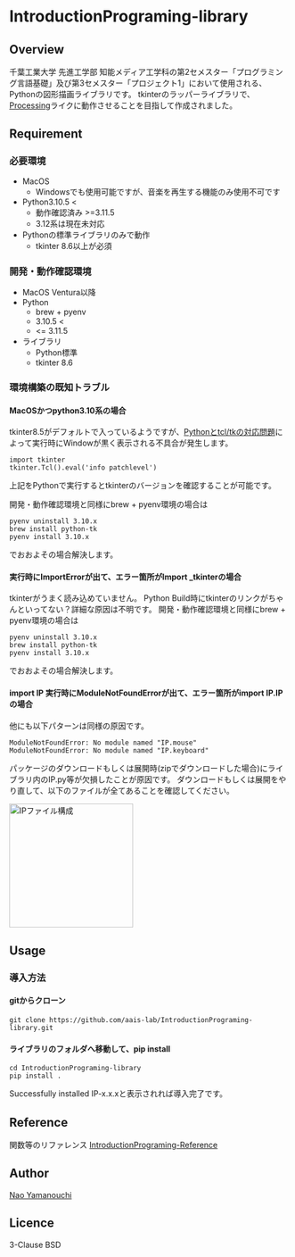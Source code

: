 # IntroductionPrograming-library

## Overview
千葉工業大学 先進工学部 知能メディア工学科の第2セメスター「プログラミング言語基礎」及び第3セメスター「プロジェクト1」において使用される、Pythonの図形描画ライブラリです。
tkinterのラッパーライブラリで、[Processing](https://processing.org/)ライクに動作させることを目指して作成されました。

## Requirement
### 必要環境
- MacOS
  - Windowsでも使用可能ですが、音楽を再生する機能のみ使用不可です
- Python3.10.5 <
  - 動作確認済み >=3.11.5
  - 3.12系は現在未対応
- Pythonの標準ライブラリのみで動作
  - tkinter 8.6以上が必須

### 開発・動作確認環境
- MacOS Ventura以降
- Python
  - brew + pyenv
  - 3.10.5 <
  - <= 3.11.5
- ライブラリ
  - Python標準
  - tkinter 8.6

### 環境構築の既知トラブル
#### MacOSかつpython3.10系の場合
tkinter8.5がデフォルトで入っているようですが、[Pythonとtcl/tkの対応問題](https://www.python.org/download/mac/tcltk/)によって実行時にWindowが黒く表示される不具合が発生します。

```
import tkinter
tkinter.Tcl().eval('info patchlevel')
```

上記をPythonで実行するとtkinterのバージョンを確認することが可能です。

開発・動作確認環境と同様にbrew + pyenv環境の場合は

```
pyenv uninstall 3.10.x
brew install python-tk
pyenv install 3.10.x
```

でおおよその場合解決します。

#### 実行時にImportErrorが出て、エラー箇所がImport _tkinterの場合
tkinterがうまく読み込めていません。
Python Build時にtkinterのリンクがちゃんといってない？詳細な原因は不明です。
開発・動作確認環境と同様にbrew + pyenv環境の場合は

```
pyenv uninstall 3.10.x
brew install python-tk
pyenv install 3.10.x
```

でおおよその場合解決します。

#### import IP 実行時にModuleNotFoundErrorが出て、エラー箇所がimport IP.IPの場合
他にも以下パターンは同様の原因です。
```
ModuleNotFoundError: No module named "IP.mouse"
ModuleNotFoundError: No module named "IP.keyboard"
```

パッケージのダウンロードもしくは展開時(zipでダウンロードした場合)にライブラリ内のIP.py等が欠損したことが原因です。
ダウンロードもしくは展開をやり直して、以下のファイルが全てあることを確認してください。

<img width="222" alt="IPファイル構成" src="https://github.com/aais-lab/IntroductionPrograming-library/assets/75377571/97f7fa3f-47e3-4e3f-8c2d-8a0ccf99f1ad">

## Usage
### 導入方法
#### gitからクローン
```
git clone https://github.com/aais-lab/IntroductionPrograming-library.git
```
#### ライブラリのフォルダへ移動して、pip install
```
cd IntroductionPrograming-library
pip install .
```

Successfully installed IP-x.x.xと表示されれば導入完了です。

## Reference
関数等のリファレンス
[IntroductionPrograming-Reference](https://aais-lab.github.io/IntroductionPrograming-Reference/)

## Author
[Nao Yamanouchi](https://github.com/ClairdelunaEve)

## Licence
3-Clause BSD
